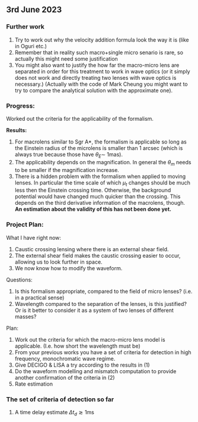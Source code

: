 ## 3rd June 2023

### Further work
1. Try to work out why the velocity addition formula look the way it is (like in Oguri etc.)
2. Remember that in reality such macro+single micro senario is rare, so actually this might need some justification
3. You might also want to justify the how far the macro-micro lens are separated in order for this treatment to work in wave optics (or it simply does not work and directly treating two lenses with wave optics is necessary.) (Actually with the code of Mark Cheung you might want to try to compare the analytical solution with the approximate one).

### Progress:
Worked out the criteria for the applicability of the formalism.

**Results:**
1. For macrolens similar to Sgr A*, the formalism is applicable so long as the Einstein radius of the microlens is smaller than 1 arcsec (which is always true because those have $\theta_E\sim$ 1mas).
2. The applicability depends on the magnification. In general the $\theta_m$ needs to be smaller if the magnification increase.
3. There is a hidden problem with the formalism when applied to moving lenses. In particular the time scale of which $\mu_t$ changes should be much less then the Einstein crossing time. Otherwise, the background potential would have changed much quicker than the crossing. This depends on the third derivative information of the macrolens, though. **An estimation about the validity of this has not been done yet.**


### Project Plan:
What I have right now:
1. Caustic crossing lensing where there is an external shear field.
2. The external shear field makes the caustic crossing easier to occur, allowing us to look further in space.
3.  We now know how to modify the waveform.

Questions:
1.  Is this formalism appropriate, compared to the field of micro lenses? (i.e. in a practical sense)
2.  Wavelength compared to the separation of the lenses, is this justified? Or is it better to consider it as a system of two lenses of different masses?

Plan:
1.  Work out the criteria for which the macro-micro lens model is applicable. (I.e. how short the wavelength must be)
2.  From your previous works you have a set of criteria for detection in high frequency, monochromatic wave regime.
3.  Give DECIGO & LISA a try according to the results in (1)
4.  Do the waveform modelling and mismatch computation to provide another confirmation of the criteria in (2)
5.  Rate estimation

### The set of criteria of detection so far
1. A time delay estimate $\Delta t_d\gtrsim 1\text{ms}$